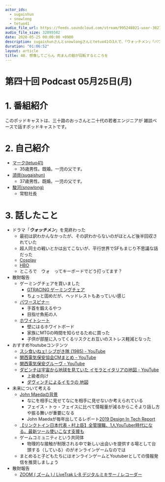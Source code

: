 ```yaml
---
actor_ids:
  - sugaishun
  - snowlong
  - tetuo41
audio_file_url: https://feeds.soundcloud.com/stream/995248021-user-302747142-yarukinai-40-2020-05-25.mp3
audio_file_size: 32095502
date: 2020-05-25 00:00:00 +0900
description: sugaishunさんとsnowlongさんとtetuo41の3人で、「ウォッチメン」「パワースピナー」「未来」について話しました。
duration: "01:06:52"
layout: article
title: 40. 想像してごらん 肉まんの餡が回転するところを
---
```


# 第四十回 Podcast 05月25日(月)

# 1. 番組紹介
  このポッドキャストは、三十路のおっさんと二十代の若者エンジニアが
  雑談ベースで話すポッドキャストです。

# 2. 自己紹介
- [マーク(tetuo41)](https://twitter.com/tetuo41)
  - 35歳男性。既婚。一児の父です。
- [須貝(sugaishun)](https://twitter.com/sugaishun)
  - 37歳男性。既婚。一児の父です。
- [駿河(snowlong)](https://twitter.com/_snowlong)
  - 常駐社長

# 3. 話したこと
- ドラマ「***ウォッチメン***」を見終わった
    - 最初は訳わかんなかったが、その訳わからないのがほとんど後半回収されていた
    - 超人同士の戦いとかは出てこないが、平行世界でSFもまじり不思議な話だった
    - [Cosplay](https://en.wikipedia.org/wiki/Cosplay)
    - [HBO](https://ja.wikipedia.org/wiki/HBO)
    - ところで　ウォ　ってキーボードでどう打ってます？
- 散財報告
    - ゲーミングチェアを買いました
        - [GTRACING ゲーミングチェア](https://amzn.to/3bPPa8y)
        - ちょっと固めだが、ヘッドレストもあっていい感じ
    - [パワースピナー](https://amzn.to/3cQlycB)
        - 手首を鍛えるやつ
        - 目指せ魚拓の人
    - [ホワイトシート](https://amzn.to/3cNNH4d)
        - 壁にはるホワイトボード
        - 家族にMTGの時間を知らせるために買った
        - 子供が部屋に入ってくるリスクとお互いのストレス軽減となった
- おすすめYoutubeコンテンツ
    - [スシ食いねェ! シブがき隊 (1985) - YouTube](https://www.youtube.com/watch?v=y-iRBqUVxFE)
    - [関西電気保安協会CMまとめ - YouTube](https://www.youtube.com/watch?v=VpKpRebF8gE)
    - [関西電気保安グルーヴ - YouTube](https://www.youtube.com/watch?v=GC5EKAlU-ck)
    - [ダビンチは宇宙から地球を見ていた イモラとイタリアの地図 - YouTube](https://www.youtube.com/watch?v=WTpoG77Wzmo)
        - 上級者向け
        - [ダヴィンチによるイモラの 地図](https://upload.wikimedia.org/wikipedia/commons/d/d1/Leonardo_da_vinci%2C_Town_plan_of_Imola.jpg)
- 未来について考える
    - [John Maedaの背景](https://slack-files.com/T03EM5YBR-F013DQCTJ23-5b81c7c9cf)
        - なにを相手に見せてなにを相手に見せないか考えられている
        - フェイス・トゥ・フェイスに比べて情報量が減るからこそより話し方や振る舞いが重要になる
        - John Maedaが毎年出してるレポート[2019 Design In Tech Report](https://design.co/design-in-tech-report-2019-no-track/#1)
    - [【リンクトイン日本代表・村上臣】全管理職、1人YouTuber時代になる。最新ツール使いこなす支援も](https://www.businessinsider.jp/post-212486)
    - ゲームコミュニティという共同体
        - 物理的な接触が制限される中で新しい出会いを提供する場として台頭する（している）のがオンラインゲームなのでは
    - まとめると子どもたちにはオンラインゲームとYoutuberとしての情報発信を推奨しましょう
- 散財報告
    - [ZOOM ( ズーム ) / LiveTrak L-8 デジタルミキサー / レコーダー](https://www.soundhouse.co.jp/products/detail/item/269284/)
